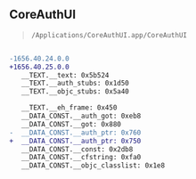 ## CoreAuthUI

> `/Applications/CoreAuthUI.app/CoreAuthUI`

```diff

-1656.40.24.0.0
+1656.40.25.0.0
   __TEXT.__text: 0x5b524
   __TEXT.__auth_stubs: 0x1d50
   __TEXT.__objc_stubs: 0x5a40

   __TEXT.__eh_frame: 0x450
   __DATA_CONST.__auth_got: 0xeb8
   __DATA_CONST.__got: 0x880
-  __DATA_CONST.__auth_ptr: 0x760
+  __DATA_CONST.__auth_ptr: 0x750
   __DATA_CONST.__const: 0x2db8
   __DATA_CONST.__cfstring: 0xfa0
   __DATA_CONST.__objc_classlist: 0x1e8

```
